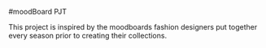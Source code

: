 #moodBoard PJT

This project is inspired by the moodboards fashion designers put together every season prior to creating their collections. 



